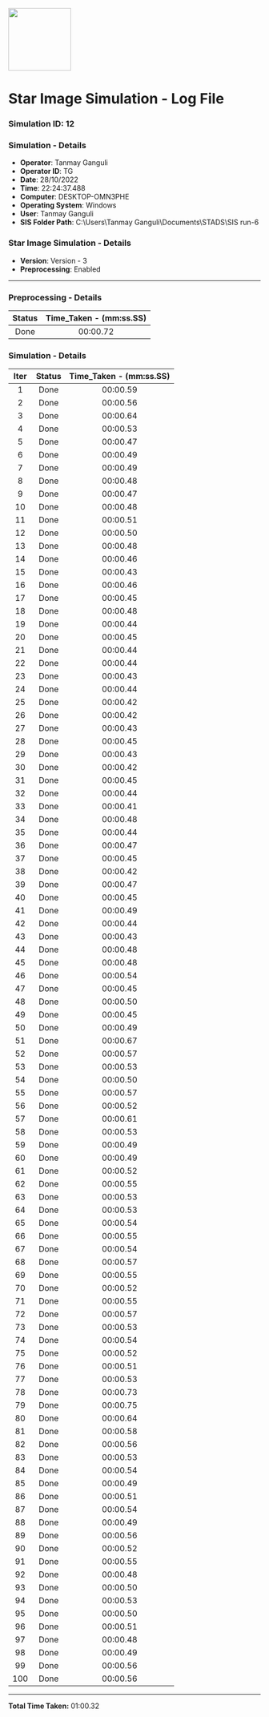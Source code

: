 [<img src="https://www.aero.iitb.ac.in/satlab/images/IITBSSP2019.png" width="125"/>](image.png)

# Star Image Simulation - Log File

### Simulation ID: 12

### Simulation - Details
* **Operator**: Tanmay Ganguli
* **Operator ID**: TG
* **Date**: 28/10/2022
* **Time**: 22:24:37.488
* **Computer**: DESKTOP-OMN3PHE
* **Operating System**: Windows
* **User**: Tanmay Ganguli
* **SIS Folder Path**: C:\Users\Tanmay Ganguli\Documents\STADS\SIS run-6

### Star Image Simulation - Details
* **Version**: Version - 3
* **Preprocessing**: Enabled

---

### Preprocessing - Details

|Status|Time_Taken - (mm:ss.SS)
|:---:|:---:|
|Done|00:00.72|

### Simulation - Details

|Iter|Status|Time_Taken - (mm:ss.SS)|
|:---:|:---:|:---:|
|1|Done|00:00.59|
|2|Done|00:00.56|
|3|Done|00:00.64|
|4|Done|00:00.53|
|5|Done|00:00.47|
|6|Done|00:00.49|
|7|Done|00:00.49|
|8|Done|00:00.48|
|9|Done|00:00.47|
|10|Done|00:00.48|
|11|Done|00:00.51|
|12|Done|00:00.50|
|13|Done|00:00.48|
|14|Done|00:00.46|
|15|Done|00:00.43|
|16|Done|00:00.46|
|17|Done|00:00.45|
|18|Done|00:00.48|
|19|Done|00:00.44|
|20|Done|00:00.45|
|21|Done|00:00.44|
|22|Done|00:00.44|
|23|Done|00:00.43|
|24|Done|00:00.44|
|25|Done|00:00.42|
|26|Done|00:00.42|
|27|Done|00:00.43|
|28|Done|00:00.45|
|29|Done|00:00.43|
|30|Done|00:00.42|
|31|Done|00:00.45|
|32|Done|00:00.44|
|33|Done|00:00.41|
|34|Done|00:00.48|
|35|Done|00:00.44|
|36|Done|00:00.47|
|37|Done|00:00.45|
|38|Done|00:00.42|
|39|Done|00:00.47|
|40|Done|00:00.45|
|41|Done|00:00.49|
|42|Done|00:00.44|
|43|Done|00:00.43|
|44|Done|00:00.48|
|45|Done|00:00.48|
|46|Done|00:00.54|
|47|Done|00:00.45|
|48|Done|00:00.50|
|49|Done|00:00.45|
|50|Done|00:00.49|
|51|Done|00:00.67|
|52|Done|00:00.57|
|53|Done|00:00.53|
|54|Done|00:00.50|
|55|Done|00:00.57|
|56|Done|00:00.52|
|57|Done|00:00.61|
|58|Done|00:00.53|
|59|Done|00:00.49|
|60|Done|00:00.49|
|61|Done|00:00.52|
|62|Done|00:00.55|
|63|Done|00:00.53|
|64|Done|00:00.53|
|65|Done|00:00.54|
|66|Done|00:00.55|
|67|Done|00:00.54|
|68|Done|00:00.57|
|69|Done|00:00.55|
|70|Done|00:00.52|
|71|Done|00:00.55|
|72|Done|00:00.57|
|73|Done|00:00.53|
|74|Done|00:00.54|
|75|Done|00:00.52|
|76|Done|00:00.51|
|77|Done|00:00.53|
|78|Done|00:00.73|
|79|Done|00:00.75|
|80|Done|00:00.64|
|81|Done|00:00.58|
|82|Done|00:00.56|
|83|Done|00:00.53|
|84|Done|00:00.54|
|85|Done|00:00.49|
|86|Done|00:00.51|
|87|Done|00:00.54|
|88|Done|00:00.49|
|89|Done|00:00.56|
|90|Done|00:00.52|
|91|Done|00:00.55|
|92|Done|00:00.48|
|93|Done|00:00.50|
|94|Done|00:00.53|
|95|Done|00:00.50|
|96|Done|00:00.51|
|97|Done|00:00.48|
|98|Done|00:00.49|
|99|Done|00:00.56|
|100|Done|00:00.56|

---

**Total Time Taken:** 01:00.32
